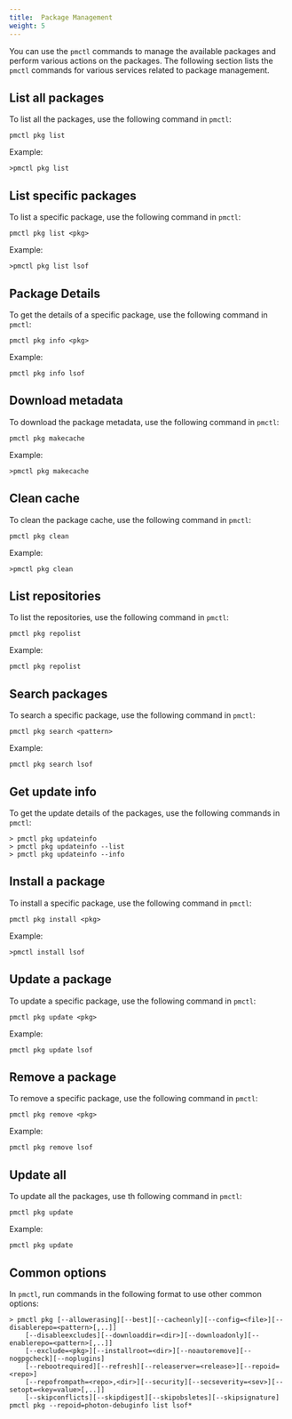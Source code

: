 ```yaml
---
title:  Package Management
weight: 5
---
```



You can use the `pmctl` commands to manage the available packages and perform various actions on the packages. The following section lists the `pmctl` commands for various services related to package management.


## List all packages

To list all the packages, use the following command in `pmctl`:

	pmctl pkg list

Example:

	>pmctl pkg list


## List specific packages

To list a specific package, use the following command in `pmctl`:

	pmctl pkg list <pkg>

Example:

	>pmctl pkg list lsof


## Package Details

To get the details of a specific package, use the following command in `pmctl`:

	pmctl pkg info <pkg>


Example:

	pmctl pkg info lsof


## Download metadata

To download the package metadata, use the following command in `pmctl`:

	pmctl pkg makecache

Example:
	
	>pmctl pkg makecache


## Clean cache

To clean the package cache, use the following command in `pmctl`:

	pmctl pkg clean

Example:

	>pmctl pkg clean


## List repositories

To list the repositories, use the following command in `pmctl`:

	pmctl pkg repolist

Example:

	pmctl pkg repolist


## Search packages

To search a specific package,  use the following command in `pmctl`:

	pmctl pkg search <pattern>

Example:

	pmctl pkg search lsof


## Get update info

To get the update details of the packages, use the following commands in `pmctl`:

	> pmctl pkg updateinfo
	> pmctl pkg updateinfo --list
	> pmctl pkg updateinfo --info


## Install a package

To install a specific package,  use the following command in `pmctl`:

	pmctl pkg install <pkg>

Example:

	>pmctl install lsof


## Update a package

To update a specific package, use the following command in `pmctl`:

	pmctl pkg update <pkg>

Example:

	pmctl pkg update lsof


## Remove a package

To remove a specific package, use the following command in `pmctl`:

	pmctl pkg remove <pkg>

Example:

	pmctl pkg remove lsof


## Update all

To update all the packages, use th following command in `pmctl`:

	pmctl pkg update

Example:

	pmctl pkg update


## Common options

In `pmctl`, run commands in the following format to use other common options:


	> pmctl pkg [--allowerasing][--best][--cacheonly][--config=<file>][--disablerepo=<pattern>[,..]]
		[--disableexcludes][--downloaddir=<dir>][--downloadonly][--enablerepo=<pattern>[,..]]
		[--exclude=<pkg>][--installroot=<dir>][--noautoremove][--nogpgcheck][--noplugins]
		[--rebootrequired][--refresh][--releaserver=<release>][--repoid=<repo>]
		[--repofrompath=<repo>,<dir>][--security][--secseverity=<sev>][--setopt=<key=value>[,..]]
		[--skipconflicts][--skipdigest][--skipobsletes][--skipsignature]
	pmctl pkg --repoid=photon-debuginfo list lsof*

    